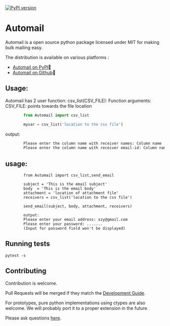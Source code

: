 [![PyPI version](https://badge.fury.io/py/Automail.svg)](https://badge.fury.io/py/Automail)

# Automail


Automail is a open source python package licensed under MIT 
for making bulk mailing easy.

The distribution is available on various platforms :
* [Automail on PyPI](https://pypi.org/project/Automail):link:
* [Automail on Github](https://github.com/Preetam2114/Automail):link:

## Usage:

Automail has 2 user function:
 csv_list(CSV_FILE):
  Function arguments:
   CSV_FILE: points towards the file location
		 
```py
		from Automail import csv_list

		myvar = csv_list('location to the csv file')

```
output:
```bash
		Please enter the column name with receiver names: Column name
		Please enter the column name with receiver email-id: Column name
```



## usage:
```
		from Automail import csv_list,send_email

		subject = 'This is the email subject'
		body  = 'This is the email body'
		attachment = 'location of attachment file'
		receivers = csv_list('location to the csv file')

		send_email(subject, body, attachment, receivers)
```
```
		output:
		Please enter your email address: xzy@gmail.com
		Please enter your password: .......
		(Input for password field won't be displayed)
```
## Running tests

```
pytest -s
```

## Contributing

Contribution is welcome.

Pull Requests will be merged if they match the [Development Guide](#).

For prototypes, pure python implementations using ctypes are also welcome.
We will probably port it to a proper extension in the future.

Please ask questions [here](https://github.com/Preetam2114/Automail/issues).
